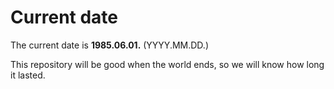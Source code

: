 # Current date

The current date is **1985.06.01.** (YYYY.MM.DD.)

This repository will be good when the world ends, so we will know how long it lasted.
